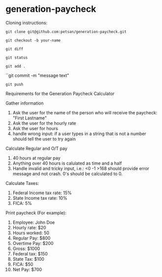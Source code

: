 # generation-paycheck

Cloning instructions:

``git clone git@github.com:petsan/generation-paycheck.git``

``git checkout -b your-name``

``git diff``

``git status``

``git add .``

``git commit -m "message text"

``git push``

Requirements for the Generation Paycheck Calculator

Gather information
1. Ask the user for the name of the person who will receive the paycheck: "First Lastname"
2. Ask the user for the hourly rate
3. Ask the user for hours
4. handle wrong input: if a user types in a string that is not a number should tell the user to try again

Calculate Regular and O/T pay
1. 40 hours at regular pay
2. Anything over 40 hours is calulated as time and a half
3. Handle invalid and tricky input, i.e.: <0 -1 >168 should provide error message and not crash. 0's should be calculated to 0.

Calculate Taxes:
1. Federal Income tax rate: 15%
2. State Income tax rate: 10%
3. FICA: 5%

Print paycheck (For example):
1. Employee: John Doe
2. Hourly rate: $20
3. Hours worked: 50
4. Regular Pay: $800
5. Overtime Pay: $200
6. Gross: $1000
7. Federal tax: $150
8. State Tax: $100
9. FICA: $50
10. Net Pay: $700

